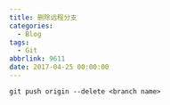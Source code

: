 ```yaml
---
title: 删除远程分支
categories:
  - Blog
tags:
  - Git
abbrlink: 9611
date: 2017-04-25 00:00:00
---
```



```
git push origin --delete <branch name>
```